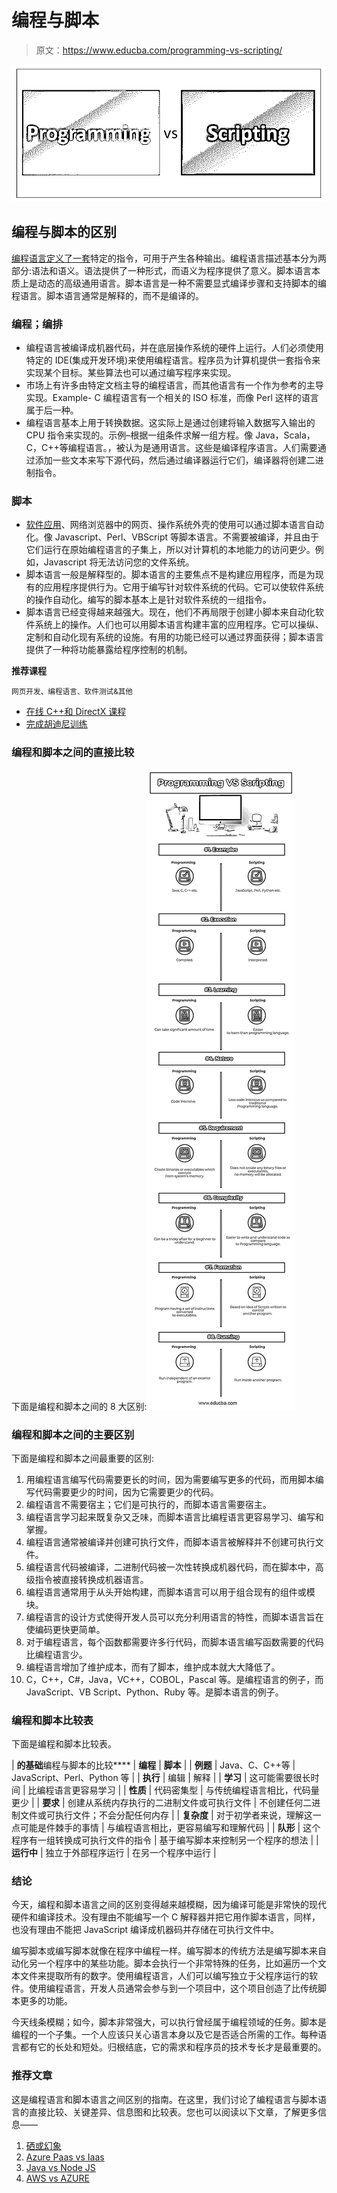 # 编程与脚本

> 原文：<https://www.educba.com/programming-vs-scripting/>

![Programming vs Scripting](img/469bebb415ddb9bf032ff6bf6a3f5e14.png)



## 编程与脚本的区别

[编程语言定义了一套](https://www.educba.com/what-is-a-programming-language/)特定的指令，可用于产生各种输出。编程语言描述基本分为两部分:语法和语义。语法提供了一种形式，而语义为程序提供了意义。脚本语言本质上是动态的高级通用语言。脚本语言是一种不需要显式编译步骤和支持脚本的编程语言。脚本语言通常是解释的，而不是编译的。

### 编程；编排

*   编程语言被编译成机器代码，并在底层操作系统的硬件上运行。人们必须使用特定的 IDE(集成开发环境)来使用编程语言。程序员为计算机提供一套指令来实现某个目标。某些算法也可以通过编写程序来实现。
*   市场上有许多由特定文档主导的编程语言，而其他语言有一个作为参考的主导实现。Example- C 编程语言有一个相关的 ISO 标准，而像 Perl 这样的语言属于后一种。
*   编程语言基本上用于转换数据。这实际上是通过创建将输入数据写入输出的 CPU 指令来实现的。示例–根据一组条件求解一组方程。像 Java，Scala，C，C++等编程语言。，被认为是通用语言。这些是编译程序语言。人们需要通过添加一些文本来写下源代码，然后通过编译器运行它们，编译器将创建二进制指令。

### 脚本

*   [软件应用](https://www.educba.com/system-software-tools/)、网络浏览器中的网页、操作系统外壳的使用可以通过脚本语言自动化。像 Javascript、Perl、VBScript 等脚本语言。不需要被编译，并且由于它们运行在原始编程语言的子集上，所以对计算机的本地能力的访问更少。例如，Javascript 将无法访问您的文件系统。
*   脚本语言一般是解释型的。脚本语言的主要焦点不是构建应用程序，而是为现有的应用程序提供行为。它用于编写针对软件系统的代码。它可以使软件系统的操作自动化。编写的脚本基本上是针对软件系统的一组指令。
*   脚本语言已经变得越来越强大。现在，他们不再局限于创建小脚本来自动化软件系统上的操作。人们也可以用脚本语言构建丰富的应用程序。它可以操纵、定制和自动化现有系统的设施。有用的功能已经可以通过界面获得；脚本语言提供了一种将功能暴露给程序控制的机制。

**推荐课程**

<small>网页开发、编程语言、软件测试&其他</small>

*   [在线 C++和 DirectX 课程](https://www.educba.com/python-3-vs-python-2/)
*   [完成胡迪尼训练](https://www.educba.com/design/courses/houdini-training-course/)

### 编程和脚本之间的直接比较

下面是编程和脚本之间的 8 大区别:![Programming VS Scripting](img/d47f22c9c0baf713af4e7b9e018b809f.png)



### 编程和脚本之间的主要区别

下面是编程和脚本之间最重要的区别:

1.  用编程语言编写代码需要更长的时间，因为需要编写更多的代码，而用脚本编写代码需要更少的时间，因为它需要更少的代码。
2.  编程语言不需要宿主；它们是可执行的，而脚本语言需要宿主。
3.  编程语言学习起来既复杂又乏味，而脚本语言比编程语言更容易学习、编写和掌握。
4.  编程语言通常被编译并创建可执行文件，而脚本语言被解释并不创建可执行文件。
5.  编程语言代码被编译，二进制代码被一次性转换成机器代码，而在脚本中，高级指令被直接转换成机器语言。
6.  编程语言通常用于从头开始构建，而脚本语言可以用于组合现有的组件或模块。
7.  编程语言的设计方式使得开发人员可以充分利用语言的特性，而脚本语言旨在使编码更快更简单。
8.  对于编程语言，每个函数都需要许多行代码，而脚本语言编写函数需要的代码比编程语言少。
9.  编程语言增加了维护成本，而有了脚本，维护成本就大大降低了。
10.  C，C++，C#，Java，VC++，COBOL，Pascal 等。是编程语言的例子，而 JavaScript、VB Script、Python、Ruby 等。是脚本语言的例子。

### 编程和脚本比较表

下面是编程和脚本比较表。

| **的基础**编程与脚本的比较**** | **编程** | **脚本** |
| **例题** | Java、C、C++等 | JavaScript、Perl、Python 等 |
| **执行** | 编辑 | 解释 |
| **学习** | 这可能需要很长时间 | 比编程语言更容易学习 |
| **性质** | 代码密集型 | 与传统编程语言相比，代码量更少 |
| **要求** | 创建从系统内存执行的二进制文件或可执行文件 | 不创建任何二进制文件或可执行文件；不会分配任何内存 |
| **复杂度** | 对于初学者来说，理解这一点可能是件棘手的事情 | 与编程语言相比，更容易编写和理解代码 |
| **队形** | 这个程序有一组转换成可执行文件的指令 | 基于编写脚本来控制另一个程序的想法 |
| **运行中** | 独立于外部程序运行 | 在另一个程序中运行 |

### 结论

今天，编程和脚本语言之间的区别变得越来越模糊，因为编译可能是非常快的现代硬件和编译技术。没有理由不能编写一个 C 解释器并把它用作脚本语言，同样，也没有理由不能把 JavaScript 编译成机器码并存储在可执行文件中。

编写脚本或编写脚本就像在程序中编程一样。编写脚本的传统方法是编写脚本来自动化另一个程序中的某些功能。脚本会执行一个非常特殊的任务，比如遍历一个文本文件来提取所有的数字。使用编程语言，人们可以编写独立于父程序运行的软件。使用编程语言，开发人员通常会参与到一个项目中，这个项目创造了比传统脚本更多的功能。

今天线条模糊；如今，脚本非常强大，可以执行曾经属于编程领域的任务。脚本是编程的一个子集。一个人应该只关心语言本身以及它是否适合所需的工作。每种语言都有它的长处和短处。归根结底，它的需求和程序员的技术专长才是最重要的。

### 推荐文章

这是编程语言和脚本语言之间区别的指南。在这里，我们讨论了编程语言与脚本语言的直接比较、关键差异、信息图和比较表。您也可以阅读以下文章，了解更多信息——

1.  [硒或幻象](https://www.educba.com/selenium-vs-phantomjs/)
2.  [Azure Paas vs Iaas](https://www.educba.com/azure-paas-vs-iaas/)
3.  [Java vs Node JS](https://www.educba.com/java-vs-node-js/)
4.  [AWS vs AZURE](https://www.educba.com/aws-vs-azure/)





